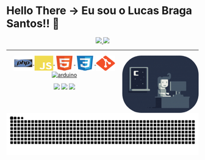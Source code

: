 # Hello There -> Eu sou o Lucas Braga Santos!! 👋

<div align="center">
  <a href="https://github.com/lucasbrasantos">
  <img height="160em" src="https://github-readme-stats.vercel.app/api?username=lucasbrasantos&show_icons=true&theme=blue-green&include_all_commits=true&count_private=true"/>
  <img height="160em" src="https://github-readme-stats.vercel.app/api/top-langs/?username=lucasbrasantos&layout=compact&langs_count=6&theme=gotham"/>
</div>
  
---
<img align="right" height="150" style="border-radius:50px;" src="coding.gif">
<p align="center">
    <img align="center" height="40" width="50" src="https://raw.githubusercontent.com/devicons/devicon/master/icons/php/php-original.svg">
    <img align="center" height="40" width="50" src="https://raw.githubusercontent.com/devicons/devicon/master/icons/javascript/javascript-plain.svg">
    <img align="center" height="40" width="50" src="https://raw.githubusercontent.com/devicons/devicon/master/icons/html5/html5-original.svg">
    <img align="center" height="40" width="50" src="https://raw.githubusercontent.com/devicons/devicon/master/icons/css3/css3-original.svg">    
    <img align="center" height="40" width="50" src="https://raw.githubusercontent.com/devicons/devicon/master/icons/git/git-original.svg">
    <img align="center" height="40" width="40" src="https://cdn.worldvectorlogo.com/logos/arduino-1.svg" alt="arduino"/>
</p>

<p align="center">
    <a href="https://instagram.com/lucas_bragasantos/" target="_blank"><img src="https://img.shields.io/badge/-Instagram-%23E4405F?style=for-the-badge&logo=instagram&logoColor=white" target="_blank"></a>
    <a href="https://www.linkedin.com/in/lucasbrasantos/" target="_blank"><img src="https://img.shields.io/badge/-LinkedIn-%230077B5?style=for-the-badge&logo=linkedin&logoColor=white" target="_blank"></a>
    <a href="mailto:lucasbrasantos@gmail.com" target="_blank"><img src="https://img.shields.io/badge/Gmail-D14836?style=for-the-badge&logo=gmail&logoColor=white" target="_blank"></a>
    
</p>

##

![Snake animation](https://github.com/lucasbrasantos/lucasbrasantos/blob/output/github-contribution-grid-snake.svg)
